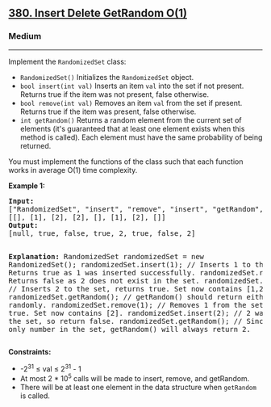 <h2><a href="https://leetcode.com/problems/insert-delete-getrandom-o1">380. Insert Delete GetRandom O(1)</a></h2>
<h3>Medium</h3>
<hr>
<p>Implement the <code>RandomizedSet</code> class:</p>

<ul>
<li><code>RandomizedSet()</code> Initializes the <code>RandomizedSet</code> object.</li>
<li><code>bool insert(int val)</code> Inserts an item <code>val</code> into the set if not present. Returns true if the item was not present, false otherwise.</li>
<li><code>bool remove(int val)</code> Removes an item <code>val</code> from the set if present. Returns true if the item was present, false otherwise.</li>
<li><code>int getRandom()</code> Returns a random element from the current set of elements (it's guaranteed that at least one element exists when this method is called). Each element must have the same probability of being returned.</li>
</ul>

<p>You must implement the functions of the class such that each function works in average O(1) time complexity.</p>

<p><strong>Example 1:</strong></p>
<pre>
<strong>Input:</strong> 
["RandomizedSet", "insert", "remove", "insert", "getRandom", "remove", "insert", "getRandom"]
[[], [1], [2], [2], [], [1], [2], []]
<strong>Output:</strong> 
[null, true, false, true, 2, true, false, 2]

<strong>Explanation:</strong>
RandomizedSet randomizedSet = new RandomizedSet();
randomizedSet.insert(1); // Inserts 1 to the set. Returns true as 1 was inserted successfully.
randomizedSet.remove(2); // Returns false as 2 does not exist in the set.
randomizedSet.insert(2); // Inserts 2 to the set, returns true. Set now contains [1,2].
randomizedSet.getRandom(); // getRandom() should return either 1 or 2 randomly.
randomizedSet.remove(1); // Removes 1 from the set, returns true. Set now contains [2].
randomizedSet.insert(2); // 2 was already in the set, so return false.
randomizedSet.getRandom(); // Since 2 is the only number in the set, getRandom() will always return 2.
</pre>

<p><strong>Constraints:</strong></p>
<ul>
<li>-2<sup>31</sup> ≤ val ≤ 2<sup>31</sup> - 1</li>
<li>At most 2 * 10<sup>5</sup> calls will be made to insert, remove, and getRandom.</li>
<li>There will be at least one element in the data structure when <code>getRandom</code> is called.</li>
</ul>
